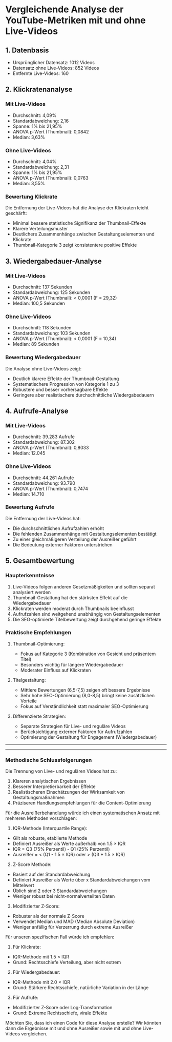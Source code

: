 # Vergleichende Analyse der YouTube-Metriken mit und ohne Live-Videos

## 1. Datenbasis
- Ursprünglicher Datensatz: 1012 Videos
- Datensatz ohne Live-Videos: 852 Videos
- Entfernte Live-Videos: 160

## 2. Klickratenanalyse

### Mit Live-Videos
- Durchschnitt: 4,09%
- Standardabweichung: 2,16
- Spanne: 1% bis 21,95%
- ANOVA p-Wert (Thumbnail): 0,0842
- Median: 3,63%

### Ohne Live-Videos
- Durchschnitt: 4,04%
- Standardabweichung: 2,31
- Spanne: 1% bis 21,95%
- ANOVA p-Wert (Thumbnail): 0,0763
- Median: 3,55%

### Bewertung Klickrate
Die Entfernung der Live-Videos hat die Analyse der Klickraten leicht geschärft:
- Minimal bessere statistische Signifikanz der Thumbnail-Effekte
- Klarere Verteilungsmuster
- Deutlichere Zusammenhänge zwischen Gestaltungselementen und Klickrate
- Thumbnail-Kategorie 3 zeigt konsistentere positive Effekte

## 3. Wiedergabedauer-Analyse

### Mit Live-Videos
- Durchschnitt: 137 Sekunden
- Standardabweichung: 125 Sekunden
- ANOVA p-Wert (Thumbnail): < 0,0001 (F = 29,32)
- Median: 100,5 Sekunden

### Ohne Live-Videos
- Durchschnitt: 118 Sekunden
- Standardabweichung: 103 Sekunden
- ANOVA p-Wert (Thumbnail): < 0,0001 (F = 10,34)
- Median: 89 Sekunden

### Bewertung Wiedergabedauer
Die Analyse ohne Live-Videos zeigt:
- Deutlich klarere Effekte der Thumbnail-Gestaltung
- Systematischere Progression von Kategorie 1 zu 3
- Robustere und besser vorhersagbare Effekte
- Geringere aber realistischere durchschnittliche Wiedergabedauern

## 4. Aufrufe-Analyse

### Mit Live-Videos
- Durchschnitt: 39.283 Aufrufe
- Standardabweichung: 87.302
- ANOVA p-Wert (Thumbnail): 0,8033
- Median: 12.045

### Ohne Live-Videos
- Durchschnitt: 44.261 Aufrufe
- Standardabweichung: 93.790
- ANOVA p-Wert (Thumbnail): 0,7474
- Median: 14.710

### Bewertung Aufrufe
Die Entfernung der Live-Videos hat:
- Die durchschnittlichen Aufrufzahlen erhöht
- Die fehlenden Zusammenhänge mit Gestaltungselementen bestätigt
- Zu einer gleichmäßigeren Verteilung der Ausreißer geführt
- Die Bedeutung externer Faktoren unterstrichen

## 5. Gesamtbewertung

### Haupterkenntnisse
1. Live-Videos folgen anderen Gesetzmäßigkeiten und sollten separat analysiert werden
2. Thumbnail-Gestaltung hat den stärksten Effekt auf die Wiedergabedauer
3. Klickraten werden moderat durch Thumbnails beeinflusst
4. Aufrufzahlen sind weitgehend unabhängig von Gestaltungselementen
5. Die SEO-optimierte Titelbewertung zeigt durchgehend geringe Effekte

### Praktische Empfehlungen
1. Thumbnail-Optimierung:
   - Fokus auf Kategorie 3 (Kombination von Gesicht und präsentem Titel)
   - Besonders wichtig für längere Wiedergabedauer
   - Moderater Einfluss auf Klickraten

2. Titelgestaltung:
   - Mittlere Bewertungen (6,5-7,5) zeigen oft bessere Ergebnisse
   - Sehr hohe SEO-Optimierung (8,0-8,5) bringt keine zusätzlichen Vorteile
   - Fokus auf Verständlichkeit statt maximaler SEO-Optimierung

3. Differenzierte Strategien:
   - Separate Strategien für Live- und reguläre Videos
   - Berücksichtigung externer Faktoren für Aufrufzahlen
   - Optimierung der Gestaltung für Engagement (Wiedergabedauer)

---
---
### Methodische Schlussfolgerungen
Die Trennung von Live- und regulären Videos hat zu:
1. Klareren analytischen Ergebnissen
2. Besserer Interpretierbarkeit der Effekte
3. Realistischeren Einschätzungen der Wirksamkeit von Gestaltungsmaßnahmen
4. Präziseren Handlungsempfehlungen für die Content-Optimierung

Für die Ausreißerbehandlung würde ich einen systematischen Ansatz mit mehreren Methoden vorschlagen:

1. IQR-Methode (Interquartile Range):
- Gilt als robuste, etablierte Methode
- Definiert Ausreißer als Werte außerhalb von 1.5 × IQR
- IQR = Q3 (75% Perzentil) - Q1 (25% Perzentil)
- Ausreißer = < (Q1 - 1.5 × IQR) oder > (Q3 + 1.5 × IQR)

2. Z-Score Methode:
- Basiert auf der Standardabweichung
- Definiert Ausreißer als Werte über x Standardabweichungen vom Mittelwert
- Üblich sind 2 oder 3 Standardabweichungen
- Weniger robust bei nicht-normalverteilten Daten

3. Modifizierter Z-Score:
- Robuster als der normale Z-Score
- Verwendet Median und MAD (Median Absolute Deviation)
- Weniger anfällig für Verzerrung durch extreme Ausreißer

Für unseren spezifischen Fall würde ich empfehlen:

1. Für Klickrate:
- IQR-Methode mit 1.5 × IQR
- Grund: Rechtsschiefe Verteilung, aber nicht extrem

2. Für Wiedergabedauer:
- IQR-Methode mit 2.0 × IQR
- Grund: Stärkere Rechtsschiefe, natürliche Variation in der Länge

3. Für Aufrufe:
- Modifizierter Z-Score oder Log-Transformation
- Grund: Extreme Rechtsschiefe, virale Effekte

Möchten Sie, dass ich einen Code für diese Analyse erstelle? Wir könnten dann die Ergebnisse mit und ohne Ausreißer sowie mit und ohne Live-Videos vergleichen.
